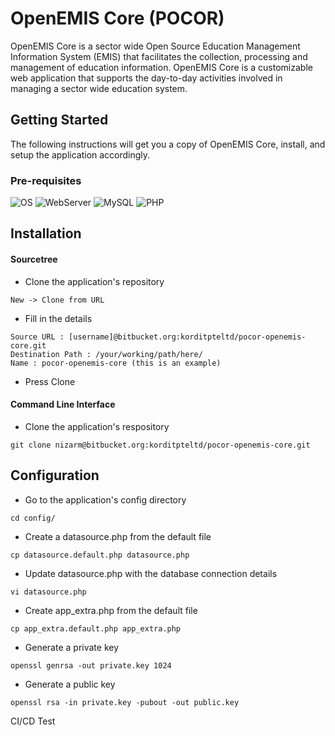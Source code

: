 # OpenEMIS Core (POCOR)
OpenEMIS Core is a sector wide Open Source Education Management Information System (EMIS) that facilitates the collection, processing and management of education information. OpenEMIS Core is a customizable web application that supports the day-to-day activities involved in managing a sector wide education system.

## Getting Started
The following instructions will get you a copy of OpenEMIS Core, install, and setup the application accordingly.

### Pre-requisites
![OS](https://img.shields.io/badge/OS-Linux-lightgrey.svg) ![WebServer](https://img.shields.io/badge/WebServer-Apache/NGINX-blue.svg) ![MySQL](https://img.shields.io/badge/MySQL->=5.7.0-orange.svg) ![PHP](https://img.shields.io/badge/PHP->=7.0-brightgreen.svg)

## Installation
#### Sourcetree
* Clone the application's repository
```
New -> Clone from URL
```
* Fill in the details
```
Source URL : [username]@bitbucket.org:korditpteltd/pocor-openemis-core.git
Destination Path : /your/working/path/here/
Name : pocor-openemis-core (this is an example)
```
* Press Clone

#### Command Line Interface
* Clone the application's respository
```
git clone nizarm@bitbucket.org:korditpteltd/pocor-openemis-core.git

```

## Configuration
* Go to the application's config directory
```
cd config/
```
* Create a datasource.php from the default file
```
cp datasource.default.php datasource.php
```
* Update datasource.php with the database connection details
```
vi datasource.php
```
* Create app_extra.php from the default file
```
cp app_extra.default.php app_extra.php
```
* Generate a private key
```
openssl genrsa -out private.key 1024
```
* Generate a public key
```
openssl rsa -in private.key -pubout -out public.key
```

CI/CD Test

